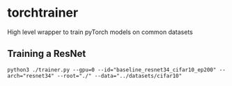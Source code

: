 torchtrainer
==============

High level wrapper to train pyTorch models on common datasets


Training a ResNet
-----------------

```
python3 ./trainer.py --gpu=0 --id="baseline_resnet34_cifar10_ep200" --arch="resnet34" --root="./" --data="../datasets/cifar10"
```

